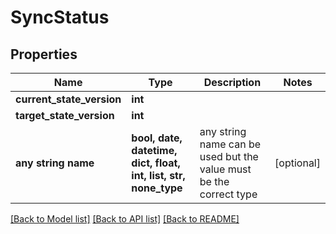 # SyncStatus


## Properties
Name | Type | Description | Notes
------------ | ------------- | ------------- | -------------
**current_state_version** | **int** |  | 
**target_state_version** | **int** |  | 
**any string name** | **bool, date, datetime, dict, float, int, list, str, none_type** | any string name can be used but the value must be the correct type | [optional]

[[Back to Model list]](../README.md#documentation-for-models) [[Back to API list]](../README.md#documentation-for-api-endpoints) [[Back to README]](../README.md)



